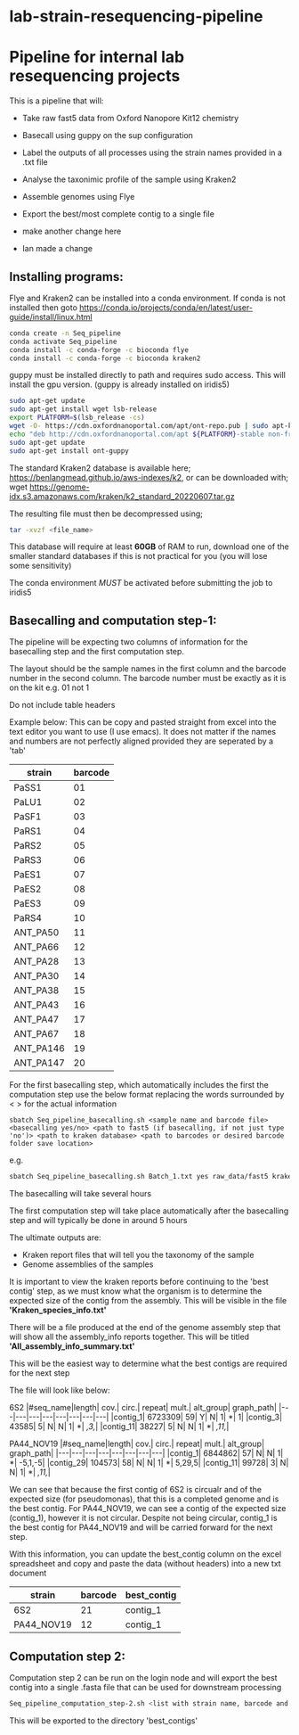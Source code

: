 # lab-strain-resequencing-pipeline
# Pipeline for internal lab resequencing projects

This is a pipeline that will: 
- Take raw fast5 data from Oxford Nanopore Kit12 chemistry 
- Basecall using guppy on the sup configuration 
- Label the outputs of all processes using the strain names provided in a .txt file
- Analyse the taxonimic profile of the sample using Kraken2
- Assemble genomes using Flye
- Export the best/most complete contig to a single file

- make another change here
- Ian made a change 

## Installing programs:

Flye and Kraken2 can be installed into a conda environment. If conda is not installed then goto https://conda.io/projects/conda/en/latest/user-guide/install/linux.html

```bash
conda create -n Seq_pipeline
conda activate Seq_pipeline
conda install -c conda-forge -c bioconda flye
conda install -c conda-forge -c bioconda kraken2
```
guppy must be installed directly to path and requires sudo access. This will install the gpu version. (guppy is already installed on iridis5)

```bash
sudo apt-get update
sudo apt-get install wget lsb-release
export PLATFORM=$(lsb_release -cs)
wget -O- https://cdn.oxfordnanoportal.com/apt/ont-repo.pub | sudo apt-key add -
echo "deb http://cdn.oxfordnanoportal.com/apt ${PLATFORM}-stable non-free" | sudo tee /etc/apt/sources.list.d/nanoporetech.sources.list
sudo apt-get update
sudo apt-get install ont-guppy
```

The standard Kraken2 database is available here; https://benlangmead.github.io/aws-indexes/k2, or can be downloaded with; wget https://genome-idx.s3.amazonaws.com/kraken/k2_standard_20220607.tar.gz

The resulting file must then be decompressed using; 

```bash
tar -xvzf <file_name>
```

This database will require at least **60GB** of RAM to run, download one of the smaller standard databases if this is not practical for you (you will lose some sensitivity) 

The conda environment *MUST* be activated before submitting the job to iridis5

## Basecalling and computation step-1:

The pipeline will be expecting two columns of information for the basecalling step and the first computation step.

The layout should be the sample names in the first column and the barcode number in the second column. The barcode number must be exactly as it is on the kit e.g. 01 not 1 

Do not include table headers

Example below: This can be copy and pasted straight from excel into the text editor you want to use (I use emacs). It does not matter if the names and numbers are not perfectly aligned provided they are seperated by a 'tab'

|strain | barcode|
|---|---|
|PaSS1 | 01|
|PaLU1 | 02|
|PaSF1 | 03|
|PaRS1 | 04|
|PaRS2 | 05|
|PaRS3 | 06|
|PaES1 | 07|
|PaES2 | 08|
|PaES3 | 09|
|PaRS4 | 10|
|ANT_PA50	| 11|
|ANT_PA66	| 12|
|ANT_PA28	| 13|
|ANT_PA30	| 14|
|ANT_PA38	| 15|
|ANT_PA43	| 16|
|ANT_PA47	| 17|
|ANT_PA67	| 18|
|ANT_PA146	| 19|
|ANT_PA147	| 20|


For the first basecalling step, which automatically includes the first the computation step use the below format replacing the words surrounded by <  > for the actual information 
```
sbatch Seq_pipeline_basecalling.sh <sample name and barcode file> <basecalling yes/no> <path to fast5 (if basecalling, if not just type 'no')> <path to kraken database> <path to barcodes or desired barcode folder save location>
```
e.g. 
```bash
sbatch Seq_pipeline_basecalling.sh Batch_1.txt yes raw_data/fast5 kraken_database barcoded
```
The basecalling will take several hours 

The first computation step will take place automatically after the basecalling step and will typically be done in around 5 hours

The ultimate outputs are:
- Kraken report files that will tell you the taxonomy of the sample
- Genome assemblies of the samples

It is important to view the kraken reports before continuing to the 'best contig' step, as we must know what the organism is to determine the expected size of the contig from the assembly. This will be visible in the file **'Kraken_species_info.txt'** 

There will be a file produced at the end of the genome assembly step that will show all the assembly_info reports together. This will be titled **'All_assembly_info_summary.txt'**

This will be the easiest way to determine what the best contigs are required for the next step

The file will look like below:

6S2
|#seq_name|length|  cov.|    circ.|   repeat|  mult.|   alt_group|       graph_path|
|---|---|---|---|---|---|---|---|
|contig_1|        6723309| 59|      Y|       N|       1|       *|       1|
|contig_3|       43585|   5|       N|       N|       1|       *|       *,3,*|
|contig_11|       38227|   5|       N|       N|       1|       *|       *,11,*|

PA44_NOV19
|#seq_name|length|  cov.|    circ.|   repeat|  mult.|   alt_group|       graph_path|
|---|---|---|---|---|---|---|---|
|contig_1|        6844862| 57|      N|       N|       1|       *|       -5,1,-5|
|contig_29|       104573|  58|      N|       N|       1|       *|       5,29,5|
|contig_11|       99728|   3|       N|       N|       1|       *|       *,11,*|



We can see that because the first contig of 6S2 is circualr and of the expected size (for pseudomonas), that this is a completed genome and is the best contig. For PA44_NOV19, we can see a contig of the expected size (contig_1), however it is not circular. Despite not being circular, contig_1 is the best contig for PA44_NOV19 and will be carried forward for the next step.

With this information, you can update the best_contig column on the excel spreadsheet and copy and paste the data (without headers) into a new txt document 

|strain| barcode| best_contig|
|---|---|---|
|6S2|    21|  contig_1|
|PA44_NOV19| 12|	contig_1|

## Computation step 2:

Computation step 2 can be run on the login node and will export the best contig into a single .fasta file that can be used for downstream processing 
```bash
Seq_pipeline_computation_step-2.sh <list with strain name, barcode and best contig>
```
This will be exported to the directory 'best_contigs'
